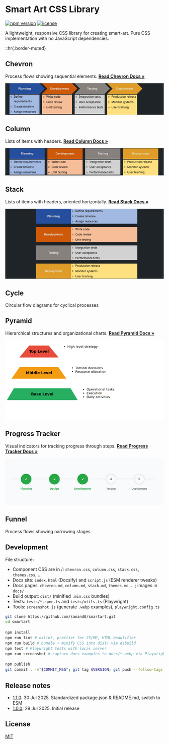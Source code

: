 # Smart Art CSS Library

[![npm version](https://img.shields.io/npm/v/smartart.svg)](https://www.npmjs.com/package/smartart)
[![license](https://img.shields.io/npm/l/smartart.svg)](https://github.com/sanand0/smartart/blob/main/LICENSE)

A lightweight, responsive CSS library for creating smart-art. Pure CSS implementation with no JavaScript dependencies.

::hr{.border-muted}

## Chevron

Process flows showing sequential elements. **[Read Chevron Docs &raquo;](chevron.md)**

[![Chevron Example](https://raw.githubusercontent.com/sanand0/smartart/main/docs/chevron-builtin-theme.webp)](chevron.md)

## Column

Lists of items with headers. **[Read Column Docs &raquo;](column.md)**

[![Column Example](https://raw.githubusercontent.com/sanand0/smartart/main/docs/column-builtin-theme.webp)](column.md)

## Stack

Lists of items with headers, oriented horizontally. **[Read Stack Docs &raquo;](stack.md)**

[![Stack Example](https://raw.githubusercontent.com/sanand0/smartart/main/docs/stack-builtin-theme.webp)](stack.md)

## Cycle

Circular flow diagrams for cyclical processes

## Pyramid

Hierarchical structures and organizational charts. **[Read Pyramid Docs &raquo;](pyramid.md)**

[![Pyramid Example](https://raw.githubusercontent.com/sanand0/smartart/main/docs/pyramid-basic.webp)](pyramid.md)

## Progress Tracker

Visual indicators for tracking progress through steps. **[Read Progress Tracker Docs &raquo;](progresstracker.md)**

[![Progress Tracker Example](https://raw.githubusercontent.com/sanand0/smartart/main/docs/progresstracker-basic.webp)](progresstracker.md)

## Funnel

Process flows showing narrowing stages

## Development

File structure:

- Component CSS are in /: `chevron.css`, `column.css`, `stack.css`, `themes.css`, ...
- Docs site: `index.html` (Docsify) and `script.js` (ESM renderer tweaks)
- Docs pages: `chevron.md`, `column.md`, `stack.md`, `themes.md`, ...; images in `docs/`
- Build output: `dist/` (minified `.min.css` bundles)
- Tests: `tests/*.spec.ts` and `tests/utils.ts` (Playwright)
- Tools: `screenshot.js` (generate `.webp` examples), `playwright.config.ts`

```bash
git clone https://github.com/sanand0/smartart.git
cd smartart

npm install
npm run lint # oxlint, prettier for JS/MD, HTML beautifier
npm run build # bundle + minify CSS into dist/ via esbuild
npm test # Playwright tests with local server
npm run screenshot # capture docs examples to docs/*.webp via Playwright

npm publish
git commit . -m"$COMMIT_MSG"; git tag $VERSION; git push --follow-tags
```

## Release notes

- [1.1.0](https://npmjs.com/package/smartart/v/1.1.0): 30 Jul 2025. Standardized package.json & README.md, switch to ESM
- [1.0.0](https://npmjs.com/package/smartart/v/1.0.0): 29 Jul 2025. Initial release

## License

[MIT](LICENSE)
